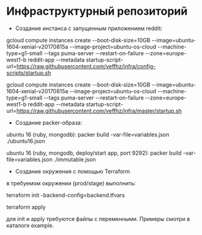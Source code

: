 # Инфраструктурный репозиторий


- Создание инстанса с запущенным приложением reddit:

gcloud compute instances create --boot-disk-size=10GB --image=ubuntu-1604-xenial-v20170815a --image-project=ubuntu-os-cloud --machine-type=g1-small --tags puma-server --restart-on-failure --zone=europe-west1-b reddit-app --metadata startup-script-url=https://raw.githubusercontent.com/veffhz/infra/config-scripts/startup.sh

gcloud compute instances create --boot-disk-size=10GB --image=ubuntu-1604-xenial-v20170815a --image-project=ubuntu-os-cloud --machine-type=g1-small --tags puma-server --restart-on-failure --zone=europe-west1-b reddit-app --metadata startup-script-url=https://raw.githubusercontent.com/veffhz/infra/master/startup.sh



- Создание packer-образа:

ubuntu 16 (ruby, mongodb):
 packer build -var-file=variables.json ./ubuntu16.json

ubuntu 16 (ruby, mongodb, deploy/start app, port 9292):
 packer build -var-file=variables.json ./immutable.json



- Создание окружения с помощью Terraform

 в требуемом окружении (prod/stage) выполнить:

  terraform init -backend-config=backend.tfvars

  terraform apply

 для init и apply требуются файлы с переменными.
 Примеры смотри в каталоге example.
